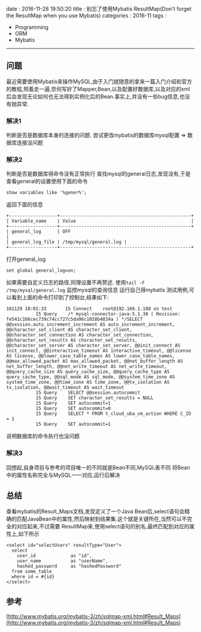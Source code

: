 date : 2016-11-28 19:50:20
title : 别忘了使用Mybatis  ResultMap(Don't forget the ResultMap when you use Mybatis)
categories : 2016-11
tags : 
 - Programming
 - ORM
 - Mybatis
---

## 问题
最近需要使用Mybatis来操作MySQL,由于入门就随意的拿来一篇入门介绍和官方的教程,照着走一遍,奈何写好了Mapper,Bean,以及配置好数据库,以及对应的xml后会发现无论如何也无法得到实例化后的Bean.事实上,并没有一些bug信息,也没有抛异常.

### 解决1
判断是否是数据库本身的连接的问题.
尝试更改mybatis的数据库mysql配置 => 数据库连接没问题

### 解决2
判断是否是数据库得命令没有正常执行
查找mysql的general日志,发现没有,于是查看general的设置使用下面的命令
```
show variables like '%gener%';
```
返回下面的信息
```
+------------------+-------------------------------------------------+
| Variable_name    | Value                                           |
+------------------+-------------------------------------------------+
| general_log      | OFF                                              |
| general_log_file | /tmp/mysql/general.log |
+------------------+-------------------------------------------------+
```
打开general_log
```
set global general_log=on;
```
如果需要自定义日志的路径,同理设置不再赘述.
使用`tail -F /tmp/mysql/general.log` 监控mysql的查询信息
运行自己得mybatis 测试用例,可以看到上面的命令打印到了控制台,结果如下:
```
161129 18:01:33       15 Connect    root@192.168.1.188 on test
           15 Query    /* mysql-connector-java-5.1.38 ( Revision: fe541c166cec739c74cc727c5da96c1028b4834a ) */SELECT  @@session.auto_increment_increment AS auto_increment_increment, @@character_set_client AS character_set_client, @@character_set_connection AS character_set_connection, @@character_set_results AS character_set_results, @@character_set_server AS character_set_server, @@init_connect AS init_connect, @@interactive_timeout AS interactive_timeout, @@license AS license, @@lower_case_table_names AS lower_case_table_names, @@max_allowed_packet AS max_allowed_packet, @@net_buffer_length AS net_buffer_length, @@net_write_timeout AS net_write_timeout, @@query_cache_size AS query_cache_size, @@query_cache_type AS query_cache_type, @@sql_mode AS sql_mode, @@system_time_zone AS system_time_zone, @@time_zone AS time_zone, @@tx_isolation AS tx_isolation, @@wait_timeout AS wait_timeout
           15 Query    SELECT @@session.autocommit
           15 Query    SET character_set_results = NULL
           15 Query    SET autocommit=1
           15 Query    SET autocommit=0
           15 Query    SELECT * FROM t_cloud_uba_vm_action WHERE C_ID = 1
           15 Query    SET autocommit=1
```
说明数据库的命令执行也没问题

### 解决3
回想起,自身项目与参考的项目唯一的不同就是Bean不同,MySQL表不同
将Bean中的属性名称完全与MySQL一一对应,运行后解决

## 总结
查看mybatis的Result_Maps文档,发现定义了一个Java Bean后,select语句会精确的匹配JavaBean中的属性,然后映射到结果集.这个就是关键所在,当然可以不完全的对应起来,不过需要 ResultMap来,使用select语句的别名,最终匹配到对应的属性上,如下所示
```
<select id="selectUsers" resultType="User">
  select
    user_id             as "id",
    user_name           as "userName",
    hashed_password     as "hashedPassword"
  from some_table
  where id = #{id}
</select>
```



## 参考
[http://www.mybatis.org/mybatis-3/zh/sqlmap-xml.html#Result_Maps](http://www.mybatis.org/mybatis-3/zh/sqlmap-xml.html#Result_Maps)
